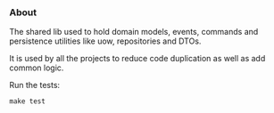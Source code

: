 ### About

The shared lib used to hold domain models, events, commands and
persistence utilities like uow, repositories and DTOs.

It is used by all the projects to reduce code duplication as well as add
common logic.

Run the tests:

```shell
make test
```
